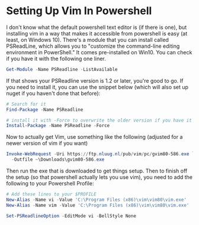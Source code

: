 # Setting Up Vim In Powershell

I don't know what the default powershell text editor is (if there is one), but installing vim in a way that makes it accessible from powershell is easy (at least, on Windows 10). There's a module that you can install called PSReadLine, which allows you to "customize the command-line editing environment in PowerShell." It comes pre-installed on Win10. You can check if you have it with the following one liner.

```powershell
Get-Module -Name PSReadline -ListAvailable
```

If that shows your PSReadline version is 1.2 or later, you're good to go. If you need to install it, you can use the snippet below (which will also set up nuget if you haven't done that before):

```powershell
# Search for it
Find-Package -Name PSReadline

# install it with -Force to overwrite the older version if you have it
Install-Package -Name PSReadline -Force
```

Now to actually get Vim, use something like the following (adjusted for a newer version of vim if you want)

```powershell
Invoke-WebRequest -Uri https://ftp.nluug.nl/pub/vim/pc/gvim80-586.exe `
  -Outfile ~\Downloads\gvim80-586.exe
```

Then run the exe that is downloaded to get things setup. Then to finish off the setup (so that powershell actually lets you use vim), you need to add the following to your Powershell Profile: 

```powershell
# Add these lines to your $PROFILE
New-Alias -Name vi -Value 'C:\Program Files (x86)\vim\vim80\vim.exe'
New-Alias -Name vim -Value 'C:\Program Files (x86)\vim\vim80\vim.exe'

Set-PSReadlineOption -EditMode vi -BellStyle None
```
